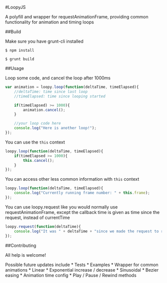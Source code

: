#LoopyJS

A polyfill and wrapper for requestAnimationFrame, providing common functionality for animation and timing loops

##Build

Make sure you have grunt-cli installed

```
$ npm install

$ grunt build
```

##Usage

Loop some code, and cancel the loop after 1000ms

```js
var animation = loopy.loop(function(deltaTime, timeElapsed){
	//deltaTime: time since last loop
	//timeElapsed: time since looping started

	if(timeElapsed) >= 1000){
		animation.cancel();
	}

	//your loop code here
	console.log("Here is another loop!");
});
```

You can use the `this` context

```js
loopy.loop(function(deltaTime, timeElapsed){
	if(timeElapsed >= 1000){
		this.cancel();
	}
});
```

You can access other less common information with `this` context

```js
loopy.loop(function(deltaTime, timeElapsed){
	console.log("Currently running frame number: " + this.frame);
});
```

You can use loopy.request like you would normally use requestAnimationFrame, except the callback time is given as time since the request, instead of currentTime

```js
loopy.request(function(deltaTime){
	console.log("It was " + deltaTime + "since we made the request to run this code");
});
```

##Contributing

All help is welcome!

Possible future updates include
	* Tests
	* Examples
	* Wrapper for common animations
		* Linear
		* Exponential increase / decrease
		* Sinusoidal
		* Bezier easing
	* Animation time config
	* Play / Pause / Rewind methods
